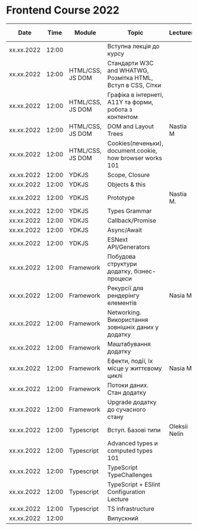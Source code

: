 # Frontend Course 2022

| Date | Time | Module | Topic | Lecturer | Summary | Slides | Video | Home task |
| --- | --- | --- | --- | --- | --- | --- | --- | --- |
xx.xx.2022|12:00| |Вступна лекція до курсу||||||
xx.xx.2022|12:00|HTML/CSS, JS DOM | Стандарти W3C and WHATWG, Розмітка HTML, Вступ в CSS, Сітки||||||
xx.xx.2022|12:00|HTML/CSS, JS DOM | Графіка в інтернеті, А11Y та форми, робота з контентом||||||
xx.xx.2022|12:00|HTML/CSS, JS DOM | DOM and Layout Trees|Nastia M|||||
xx.xx.2022|12:00|HTML/CSS, JS DOM | Cookies(печеньки), document.cookie, how browser works 101||||||
xx.xx.2022|12:00|YDKJS|Scope, Closure||||||
xx.xx.2022|12:00|YDKJS|Objects & this||||||
xx.xx.2022|12:00|YDKJS|Prototype|Nastia M.|||||
xx.xx.2022|12:00|YDKJS|Types Grammar||||||
xx.xx.2022|12:00|YDKJS|Callback/Promise||||||
xx.xx.2022|12:00|YDKJS|Async/Await||||||
xx.xx.2022|12:00|YDKJS|ESNext API/Generators||||||
xx.xx.2022|12:00|Framework|Побудова структури додатку, бізнес-процеси||||||
xx.xx.2022|12:00|Framework|Рекурсії для рендерінгу елементів|Nasia M.|||||
xx.xx.2022|12:00|Framework|Networking. Використання зовнішніх даних у додатку||||||
xx.xx.2022|12:00|Framework|Маштабування додатку||||||
xx.xx.2022|12:00|Framework|Ефекти, події, їх місце у життєвому циклі|Nasia M.|||||
xx.xx.2022|12:00|Framework|Потоки даних. Стан додатку||||||
xx.xx.2022|12:00|Framework|Upgrade додатку до сучасного стану||||||
xx.xx.2022|12:00|Typescript|Вступ. Базові типи|Oleksii Nelin|||||
xx.xx.2022|12:00|Typescript|Advanced types и computed types 101||||||
xx.xx.2022|12:00|Typescript|TypeScript TypeChallenges||||||
xx.xx.2022|12:00|Typescript|TypeScript + ESlint Configuration Lecture||||||
xx.xx.2022|12:00|Typescript|TS infrastructure||||||
xx.xx.2022|12:00||Випускний||||||
